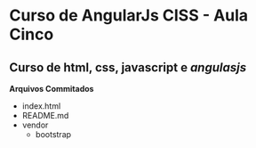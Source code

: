 # Curso de AngularJs CISS - Aula Cinco
## Curso de html, css, javascript e *angulasjs*

**Arquivos Commitados**
* index.html
* README.md
* vendor
  * bootstrap
